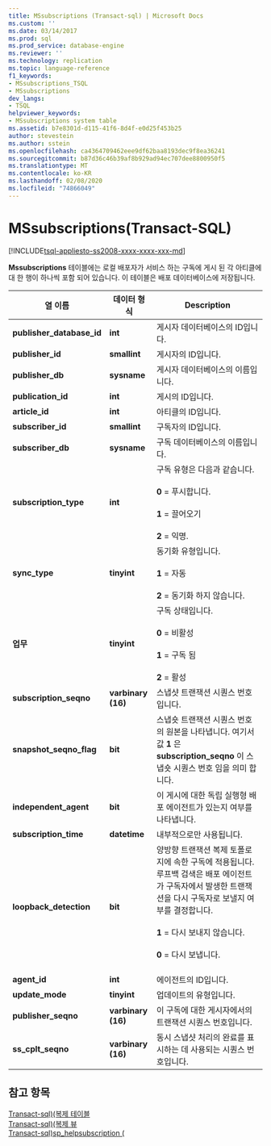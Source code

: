 ```yaml
---
title: MSsubscriptions (Transact-sql) | Microsoft Docs
ms.custom: ''
ms.date: 03/14/2017
ms.prod: sql
ms.prod_service: database-engine
ms.reviewer: ''
ms.technology: replication
ms.topic: language-reference
f1_keywords:
- MSsubscriptions_TSQL
- MSsubscriptions
dev_langs:
- TSQL
helpviewer_keywords:
- MSsubscriptions system table
ms.assetid: b7e8301d-d115-41f6-8d4f-e0d25f453b25
author: stevestein
ms.author: sstein
ms.openlocfilehash: ca4364709462eee9df62baa8193dec9f8ea36241
ms.sourcegitcommit: b87d36c46b39af8b929ad94ec707dee8800950f5
ms.translationtype: MT
ms.contentlocale: ko-KR
ms.lasthandoff: 02/08/2020
ms.locfileid: "74866049"
---
```

# <a name="mssubscriptions-transact-sql"></a>MSsubscriptions(Transact-SQL)
[!INCLUDE[tsql-appliesto-ss2008-xxxx-xxxx-xxx-md](../../includes/tsql-appliesto-ss2008-xxxx-xxxx-xxx-md.md)]

  **Mssubscriptions** 테이블에는 로컬 배포자가 서비스 하는 구독에 게시 된 각 아티클에 대 한 행이 하나씩 포함 되어 있습니다. 이 테이블은 배포 데이터베이스에 저장됩니다.  
  
|열 이름|데이터 형식|Description|  
|-----------------|---------------|-----------------|  
|**publisher_database_id**|**int**|게시자 데이터베이스의 ID입니다.|  
|**publisher_id**|**smallint**|게시자의 ID입니다.|  
|**publisher_db**|**sysname**|게시자 데이터베이스의 이름입니다.|  
|**publication_id**|**int**|게시의 ID입니다.|  
|**article_id**|**int**|아티클의 ID입니다.|  
|**subscriber_id**|**smallint**|구독자의 ID입니다.|  
|**subscriber_db**|**sysname**|구독 데이터베이스의 이름입니다.|  
|**subscription_type**|**int**|구독 유형은 다음과 같습니다.<br /><br /> **0** = 푸시합니다.<br /><br /> **1** = 끌어오기<br /><br /> **2** = 익명.|  
|**sync_type**|**tinyint**|동기화 유형입니다.<br /><br /> **1** = 자동<br /><br /> **2** = 동기화 하지 않습니다.|  
|**업무**|**tinyint**|구독 상태입니다.<br /><br /> **0** = 비활성<br /><br /> **1** = 구독 됨<br /><br /> **2** = 활성|  
|**subscription_seqno**|**varbinary (16)**|스냅샷 트랜잭션 시퀀스 번호입니다.|  
|**snapshot_seqno_flag**|**bit**|스냅숏 트랜잭션 시퀀스 번호의 원본을 나타냅니다. 여기서 값 **1** 은 **subscription_seqno** 이 스냅숏 시퀀스 번호 임을 의미 합니다.|  
|**independent_agent**|**bit**|이 게시에 대한 독립 실행형 배포 에이전트가 있는지 여부를 나타냅니다.|  
|**subscription_time**|**datetime**|내부적으로만 사용됩니다.|  
|**loopback_detection**|**bit**|양방향 트랜잭션 복제 토폴로지에 속한 구독에 적용됩니다. 루프백 검색은 배포 에이전트가 구독자에서 발생한 트랜잭션을 다시 구독자로 보낼지 여부를 결정합니다.<br /><br /> **1** = 다시 보내지 않습니다.<br /><br /> **0** = 다시 보냅니다.<br /><br />|  
|**agent_id**|**int**|에이전트의 ID입니다.|  
|**update_mode**|**tinyint**|업데이트의 유형입니다.|  
|**publisher_seqno**|**varbinary (16)**|이 구독에 대한 게시자에서의 트랜잭션 시퀀스 번호입니다.|  
|**ss_cplt_seqno**|**varbinary (16)**|동시 스냅샷 처리의 완료를 표시하는 데 사용되는 시퀀스 번호입니다.|  
  
## <a name="see-also"></a>참고 항목  
 [Transact-sql&#41;&#40;복제 테이블](../../relational-databases/system-tables/replication-tables-transact-sql.md)   
 [Transact-sql&#41;&#40;복제 뷰](../../relational-databases/system-views/replication-views-transact-sql.md)   
 [Transact-sql&#41;sp_helpsubscription &#40;](../../relational-databases/system-stored-procedures/sp-helpsubscription-transact-sql.md)  
  
  
